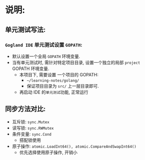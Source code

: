 
# 说明:



## 单元测试写法:

### `Gogland IDE` 单元测试设置 `GOPATH`:

- 默认设置一个全局 `GOPATH` 环境变量.
- 当有单元测试时, 需针对特定项目目录, 设置一个独立的局部 `project` GOPATH 环境变量.
    - 本项目下, 需要设置 一个项目的 GOPATH: 
        - `~/learning-notes/golang/`
        - 保证项目目录为 `src/` 上一层目录即可.
    - 再启动 IDE 的`单元测试`功能, 正常运行 
    


## 同步方法对比:

- 互斥锁: `sync.Mutex`
- 读写锁: `sync.RWMutex`
- 条件变量: ``sync.Cond``
    - 搭配锁使用
- 原子操作: ``atomic.LoadInt64(), atomic.CompareAndSwapInt64()``
    - 优先选择使用原子操作, 开销小